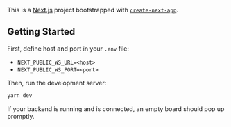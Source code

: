 This is a [Next.js](https://nextjs.org) project bootstrapped with [`create-next-app`](https://nextjs.org/docs/app/api-reference/cli/create-next-app).

## Getting Started
First, define host and port in your `.env` file:
- `NEXT_PUBLIC_WS_URL=<host>`
- `NEXT_PUBLIC_WS_PORT=<port>`

Then, run the development server:
```bash
yarn dev
```

If your backend is running and is connected, an empty board should pop up promptly.
